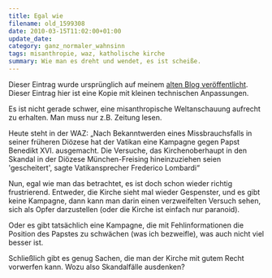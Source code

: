 ```yaml
---
title: Egal wie
filename: old_1599308
date: 2010-03-15T11:02:00+01:00
update_date:
category: ganz_normaler_wahnsinn
tags: misanthropie, waz, katholische kirche
summary: Wie man es dreht und wendet, es ist scheiße.
---
```

Dieser Eintrag wurde ursprünglich auf meinem [alten Blog veröffentlicht](https://stu.blogger.de/stories/1599308/). Dieser Eintrag hier ist eine Kopie mit kleinen technischen Anpassungen.

Es ist nicht gerade schwer, eine misanthropische Weltanschauung aufrecht zu erhalten. Man muss nur z.B. Zeitung lesen.

Heute steht in der WAZ: „Nach Bekanntwerden eines Missbrauchsfalls in seiner früheren Diözese hat der Vatikan eine Kampagne gegen Papst Benedikt XVI. ausgemacht. Die Versuche, das Kirchenoberhaupt in den Skandal in der Diözese München-Freising hineinzuziehen seien 'gescheitert', sagte Vatikansprecher Frederico Lombardi“

Nun, egal wie man das betrachtet, es ist doch schon wieder richtig frustrierend. Entweder, die Kirche sieht mal wieder Gespenster, und es gibt keine Kampagne, dann kann man darin einen verzweifelten Versuch sehen, sich als Opfer darzustellen (oder die Kirche ist einfach nur paranoid).

Oder es gibt tatsächlich eine Kampagne, die mit Fehlinformationen die Position des Papstes zu schwächen (was ich bezweifle), was auch nicht viel besser ist.

Schließlich gibt es genug Sachen, die man der Kirche mit gutem Recht vorwerfen kann. Wozu also Skandalfälle ausdenken?

